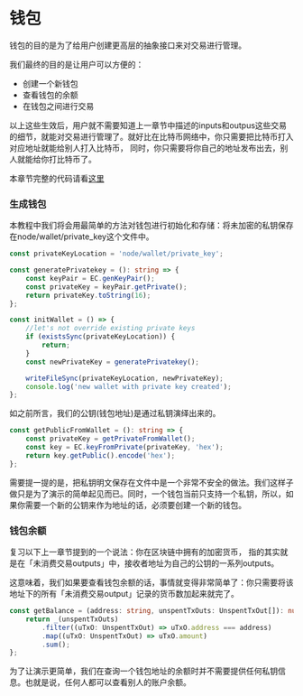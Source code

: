 # 钱包
钱包的目的是为了给用户创建更高层的抽象接口来对交易进行管理。

我们最终的目的是让用户可以方便的：
- 创建一个新钱包
- 查看钱包的余额
- 在钱包之间进行交易

以上这些生效后，用户就不需要知道上一章节中描述的inputs和outpus这些交易的细节，就能对交易进行管理了。就好比在比特币网络中，你只需要把比特币打入对应地址就能给别人打入比特币， 同时，你只需要将你自己的地址发布出去，别人就能给你打比特币了。

本章节完整的代码请看[这里](https://github.com/zhubaitian/naivecoin/tree/chapter4)

### 生成钱包

本教程中我们将会用最简单的方法对钱包进行初始化和存储：将未加密的私钥保存在node/wallet/private_key这个文件中。

``` typescript
const privateKeyLocation = 'node/wallet/private_key';

const generatePrivatekey = (): string => {
    const keyPair = EC.genKeyPair();
    const privateKey = keyPair.getPrivate();
    return privateKey.toString(16);
};

const initWallet = () => {
    //let's not override existing private keys
    if (existsSync(privateKeyLocation)) {
        return;
    }
    const newPrivateKey = generatePrivatekey();

    writeFileSync(privateKeyLocation, newPrivateKey);
    console.log('new wallet with private key created');
};
```

如之前所言，我们的公钥(钱包地址)是通过私钥演绎出来的。

``` typescript
const getPublicFromWallet = (): string => {
    const privateKey = getPrivateFromWallet();
    const key = EC.keyFromPrivate(privateKey, 'hex');
    return key.getPublic().encode('hex');
};
```

需要提一提的是，把私钥明文保存在文件中是一个非常不安全的做法。我们这样子做只是为了演示的简单起见而已。同时，一个钱包当前只支持一个私钥，所以，如果你需要一个新的公钥来作为地址的话，必须要创建一个新的钱包。

### 钱包余额

复习以下上一章节提到的一个说法：你在区块链中拥有的加密货币， 指的其实就是在「未消费交易outputs」中，接收者地址为自己的公钥的一系列outputs。

这意味着，我们如果要查看钱包余额的话，事情就变得非常简单了：你只需要将该地址下的所有「未消费交易output」记录的货币数加起来就完了。

``` typescript
const getBalance = (address: string, unspentTxOuts: UnspentTxOut[]): number => {
    return _(unspentTxOuts)
        .filter((uTxO: UnspentTxOut) => uTxO.address === address)
        .map((uTxO: UnspentTxOut) => uTxO.amount)
        .sum();
};
```

为了让演示更简单，我们在查询一个钱包地址的余额时并不需要提供任何私钥信息。也就是说，任何人都可以查看别人的账户余额。










